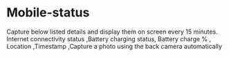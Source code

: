 # Mobile-status
Capture below listed details and display them on screen every 15 minutes. Internet connectivity status ,Battery charging status, Battery charge % , Location ,Timestamp ,Capture a photo using the back camera automatically
